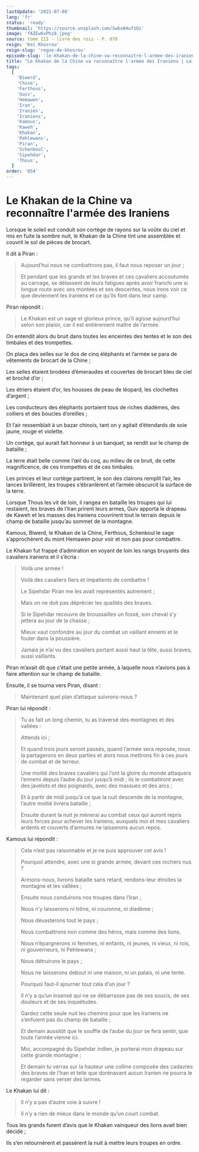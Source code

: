 ```yaml
---
lastUpdate: '2021-07-08'
lang: 'fr'
status: 'ready'
thumbnail: 'https://source.unsplash.com/SwbsW4uf1Qs'
image: 'fAZEw6xPhz8.jpeg'
source: tome III - livre des rois - P. 070
reign: 'Keï Khosrou'
reign-slug: 'regne-de-khosrou'
episode-slug: 'le-khakan-de-la-chine-va-reconnaitre-l-armee-des-iraniens'
title: "Le Khakan de la Chine va reconnaître l'armée des Iraniens | Le Livre des Rois | Shâhnâmeh"
tags:
  [
    'Biwerd',
    'Chine',
    'Ferthous',
    'Guiv',
    'Hemawen',
    'Iran',
    'Iranien',
    'Iraniens',
    'Kamous',
    'Kaweh',
    'Khakan',
    'Pehlewans',
    'Piran',
    'Schenkoul',
    'Sipehdar',
    'Thous',
  ]
order: '054'
---
```


<!-- LTeX: language=fr -->

# Le Khakan de la Chine va reconnaître l'armée des Iraniens

Lorsque le soleil eut conduit son cortège de rayons sur la voûte du ciel et mis en fuite la sombre nuit, le Khakan de la Chine tint une assemblée et couvrit le sol de pièces de brocart.

Il dit à Piran :

> Aujourd’hui nous ne combattrons pas, il faut nous reposer un jour ;
>
> Et pendant que les grands et les braves et ces cavaliers accoutumés au carnage, se délassent de leurs fatigues après avoir franchi une si longue route avec ses montées et ses descentes, nous irons voir ce que deviennent les Iraniens et ce qu’ils font dans leur camp.

Piran répondit :

> Le Khakan est un sage et glorieux prince, qu’il agisse aujourd’hui selon son plaisir, car il est entièrement maître de l’armée.

On entendit alors du bruit dans toutes les enceintes des tentes et le son des timbales et des trompettes.

On plaça des selles sur le dos de cinq éléphants et l’armée se para de vêtements de brocart de la Chine ;

Les selles étaient brodées d’émeraudes et couvertes de brocart bleu de ciel et broché d’or ;

Les étriers étaient d’or, les housses de peau de léopard, les clochettes d’argent ;

Les conducteurs des éléphants portaient tous de riches diadèmes, des colliers et des boucles d’oreilles ;

Et l’air ressemblait à un bazar chinois, tant on y agitait d’étendards de soie jaune, rouge et violette.

Un cortège, qui aurait fait honneur à un banquet, se rendit sur le champ de bataille ;

La terre était belle comme l’œil du coq, au milieu de ce bruit, de cette magnificence, de ces trompettes et de ces timbales.

Les princes et leur cortège partirent, le son des clairons remplit l’air, les lances brillèrent, les troupes s’ébranlèrent et l’armée obscurcit la surface de la terre.

Lorsque Thous les vit de loin, il rangea en bataille les troupes qui lui restaient, les braves de l’Iran prirent leurs armes, Guiv apporta le drapeau de Kaweh et les masses des Iraniens couvrirent tout le terrain depuis le champ de bataille jusqu’au sommet de la montagne.

Kamous, Biwerd, le Khakan de la Chine, Ferthous, Schenkoul le sage s’approchèrent du mont Hemawen pour voir et non pas pour combattre.

Le Khakan fut frappé d’admiration en voyant de loin les rangs bruyants des cavaliers iraniens et il s’écria :

> Voilà une armée !
>
> Voilà des cavaliers fiers et impatients de combattre !
>
> Le Sipehdar Piran me les avait représentés autrement ;
>
> Mais on ne doit pas déprécier les qualités des braves.
>
> Si le Sipehdar recouvre de broussailles un fossé, son cheval s’y jettera au jour de la chasse ;
>
> Mieux vaut confondre au jour du combat un vaillant ennemi et le fouler dans la poussière.
>
> Jamais je n’ai vu des cavaliers portant aussi haut la tête, aussi braves, aussi vaillants.

Piran m’avait dit que c’était une petite armée, à laquelle nous n’avions pas à faire attention sur le champ de bataille.

Ensuite, il se tourna vers Piran, disant :

> Maintenant quel plan d’attaque suivrons-nous ?

Piran lui répondit :

> Tu as fait un long chemin, tu as traversé des montagnes et des vallées : 
>
> Attends ici ;
>
> Et quand trois jours seront passés, quand l’armée sera reposée, nous la partagerons en deux parties et alors nous mettrons fin à ces jours de combat et de terreur.
>
> Une moitié des braves cavaliers qui l’ont la gloire du monde attaquera l’ennemi depuis l’aube du jour jusqu’à midi ; ils le combattront avec des javelots et des poignards, avec des massues et des arcs ;
>
> Et à partir de midi jusqu’à ce que la nuit descende de la montagne, l’autre moitié livrera bataille ;
>
> Ensuite durant la nuit je mènerai au combat ceux qui auront repris leurs forces pour achever les Iraniens, auxquels moi et mes cavaliers ardents et couverts d’armures ne laisserons aucun repos.

Kamous lui répondit :

> Cela n’est pas raisonnable et je ne puis approuver cet avis !
>
> Pourquoi attendre, avec une si grande armée, devant ces rochers nus ?
>
> Armons-nous, livrons bataille sans retard, rendons-leur étroites la montagne et les vallées ;
>
> Ensuite nous conduirons nos troupes dans l’Iran ;
>
> Nous n’y laisserons ni trône, ni couronne, ni diadème ;
>
> Nous dévasterons tout le pays ;
>
> Nous combattrons non comme des héros, mais comme des lions.
>
> Nous n’épargnerons ni femmes, ni enfants, ni jeunes, ni vieux, ni rois, ni gouverneurs, ni Pehlewans ;
>
> Nous détruirons le pays ;
>
> Nous ne laisserons debout ni une maison, ni un palais, ni une tente.
>
> Pourquoi faut-il ajourner tout cela d’un jour ?
>
> Il n’y a qu’un insensé qui ne se débarrasse pas de ses soucis, de ses douleurs et de ses inquiétudes.
>
> Gardez cette seule nuit les chemins pour que les Iraniens ne s’enfuient pas du champ de bataille ;
>
> Et demain aussitôt que le souffle de l’aube du jour se fera sentir, que toute l’armée vienne ici.
>
> Moi, accompagné du Sipehdar indien, je porterai mon drapeau sur cette grande montagne ;
>
> Et demain tu verras sur la hauteur une colline composée des cadavres des braves de l’Iran et telle que dorénavant aucun Iranien ne pourra le regarder sans verser des larmes.

Le Khakan lui dit :

> Il n’y a pas d’autre voie à suivre !
>
> Il n’y a rien de mieux dans le monde qu’un court combat.

Tous les grands furent d’avis que le Khakan vainqueur des lions avait bien décidé ;

Ils s’en retournèrent et passèrent la nuit à mettre leurs troupes en ordre.
